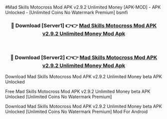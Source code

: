 #Mad Skills Motocross Mod APK v2.9.2 Unlimited Money [APK-MOD] - APK Unlocked - [Unlimited Coins No Watermark Premium] bsmfi



<div align="center">

<h3>🔴 Download [Server1] 👉👉 <a href="https://momento.my/?title=Mad_Skills_Motocross_Mod_APK_v2.9.2_Unlimited_Money">Mad Skills Motocross Mod APK v2.9.2 Unlimited Money Mod Apk</a></h3><br>

<h3>🔴 Download [Server2] 👉👉 <a href="https://momento.my/?title=Mad_Skills_Motocross_Mod_APK_v2.9.2_Unlimited_Money">Mad Skills Motocross Mod APK v2.9.2 Unlimited Money Mod Apk</a></h3>
</div>



Download Mad Skills Motocross Mod APK v2.9.2 Unlimited Money beta APK Unlocked

Free Mad Skills Motocross Mod APK v2.9.2 Unlimited Money beta APK Unlocked [Unlimited Coins No Watermark Premium]

Download Mad Skills Motocross Mod APK v2.9.2 Unlimited Money beta APK Unlocked [Unlimited Coins No Watermark Premium] Mod For Android
